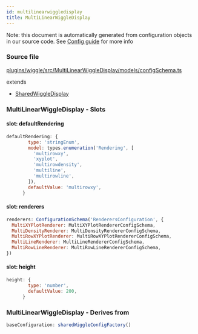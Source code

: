 ```yaml
---
id: multilinearwiggledisplay
title: MultiLinearWiggleDisplay
---
```


Note: this document is automatically generated from configuration objects in our
source code. See [Config guide](/docs/config_guide) for more info

### Source file

[plugins/wiggle/src/MultiLinearWiggleDisplay/models/configSchema.ts](https://github.com/GMOD/jbrowse-components/blob/main/plugins/wiggle/src/MultiLinearWiggleDisplay/models/configSchema.ts)

extends

- [SharedWiggleDisplay](../sharedwiggledisplay)

### MultiLinearWiggleDisplay - Slots

#### slot: defaultRendering

```js
defaultRendering: {
        type: 'stringEnum',
        model: types.enumeration('Rendering', [
          'multirowxy',
          'xyplot',
          'multirowdensity',
          'multiline',
          'multirowline',
        ]),
        defaultValue: 'multirowxy',
      }
```

#### slot: renderers

```js
renderers: ConfigurationSchema('RenderersConfiguration', {
  MultiXYPlotRenderer: MultiXYPlotRendererConfigSchema,
  MultiDensityRenderer: MultiDensityRendererConfigSchema,
  MultiRowXYPlotRenderer: MultiRowXYPlotRendererConfigSchema,
  MultiLineRenderer: MultiLineRendererConfigSchema,
  MultiRowLineRenderer: MultiRowLineRendererConfigSchema,
})
```

#### slot: height

```js
height: {
        type: 'number',
        defaultValue: 200,
      }
```

### MultiLinearWiggleDisplay - Derives from

```js
baseConfiguration: sharedWiggleConfigFactory()
```
